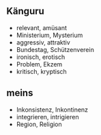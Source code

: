 ## Känguru

- relevant, amüsant
- Ministerium, Mysterium
- aggressiv, attraktiv
- Bundestag, Schützenverein
- ironisch, erotisch
- Problem, Ekzem
- kritisch, kryptisch

## meins

- Inkonsistenz, Inkontinenz
- integrieren, intrigieren
- Region, Religion
